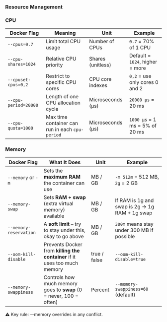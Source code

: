 ### Resource Management

### CPU
| Docker Flag            | Meaning                                              | Unit                 | Example                           |
|------------------------|------------------------------------------------------|----------------------|------------------------------------|
| `--cpus=0.7`           | Limit total CPU usage                                | Number of CPUs       | `0.7` = 70% of 1 CPU              |
| `--cpu-shares=1024`    | Relative CPU priority                                | Shares (unitless)    | Default = `1024`, higher = more   |
| `--cpuset-cpus=0,2`    | Restrict to specific CPU cores                       | CPU core indexes     | `0,2` = use only cores 0 and 2    |
| `--cpu-period=20000`   | Length of one CPU allocation cycle                   | Microseconds (µs)    | `20000 µs` = 20 ms                |
| `--cpu-quota=1000`     | Max time container can run in each `cpu-period`      | Microseconds (µs)    | `1000 µs` = 1 ms = 5% of 20 ms    |


### Memory
| Docker Flag               | What It Does                                                      | Unit          | Example                      |
|---------------------------|-------------------------------------------------------------------|---------------|-------------------------------|
| `--memory` or `-m`        | Sets the **maximum RAM** the container can use                   | MB / GB       | `-m 512m` = 512 MB, `2g` = 2 GB |
| `--memory-swap`           | Sets **RAM + swap** (extra virtual memory) available             | MB / GB       | If RAM is 1g and swap is 2g → 1g RAM + 1g swap |
| `--memory-reservation`    | A **soft limit** – try to stay under this, okay to go above      | MB / GB       | `300m` means stay under 300 MB if possible |
| `--oom-kill-disable`      | Prevents Docker from **killing the container** if it uses too much memory | true / false  | `--oom-kill-disable=true`     |
| `--memory-swappiness`     | Controls how much memory goes to **swap** (0 = never, 100 = often) | Percent       | `--memory-swappiness=60` (default) |


⚠️ Key rule: --memory overrides in any conflict.
